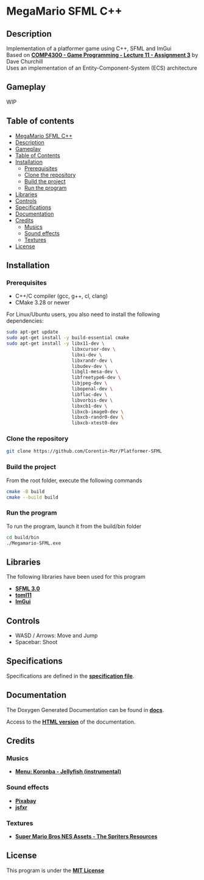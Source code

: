 # MegaMario SFML C++

## Description

Implementation of a platformer game using C++, SFML and ImGui  
Based on [**COMP4300 - Game Programming - Lecture 11 - Assignment 3**](https://www.youtube.com/watch?v=k2ckoLsD7ZU) by Dave Churchill  
Uses an implementation of an Entity-Component-System (ECS) architecture  

## Gameplay

WIP

## Table of contents

- [MegaMario SFML C++](#megamario-sfml-c)
- [Description](#description)
- [Gameplay](#gameplay)
- [Table of Contents](#table-of-contents)
- [Installation](#installation)
  - [Prerequisites](#prerequisites)
  - [Clone the repository](#clone-the-repository)
  - [Build the project](#build-the-project)
  - [Run the program](#run-the-program)
- [Libraries](#libraries)
- [Controls](#controls)
- [Specifications](#specifications)
- [Documentation](#documentation)
- [Credits](#credits)
  - [Musics](#musics)
  - [Sound effects](#sound-effects)
  - [Textures](#textures)
- [License](#license)

## Installation

### Prerequisites

- C++/C compiler (gcc, g++, cl, clang)
- CMake 3.28 or newer

For Linux/Ubuntu users, you also need to install the following dependencies:  

```bash
sudo apt-get update
sudo apt-get install -y build-essential cmake
sudo apt-get install -y libx11-dev \
                        libxcursor-dev \
                        libxi-dev \
                        libxrandr-dev \
                        libudev-dev \
                        libgl1-mesa-dev \
                        libfreetype6-dev \
                        libjpeg-dev \
                        libopenal-dev \
                        libflac-dev \
                        libvorbis-dev \
                        libxcb1-dev \
                        libxcb-image0-dev \
                        libxcb-randr0-dev \
                        libxcb-xtest0-dev
```

### Clone the repository

```bash
git clone https://github.com/Corentin-Mzr/Platformer-SFML
```

### Build the project

From the root folder, execute the following commands

```bash
cmake -B build
cmake --build build
```

### Run the program

To run the program, launch it from the build/bin folder

```bash
cd build/bin
./Megamario-SFML.exe
```

## Libraries

The following libraries have been used for this program

- [**SFML 3.0**](https://github.com/SFML/SFML)
- [**toml11**](https://github.com/ToruNiina/toml11)
- [**ImGui**](https://github.com/ocornut/imgui)

## Controls

- WASD / Arrows: Move and Jump
- Spacebar: Shoot

## Specifications

Specifications are defined in the [**specification file**](SPECIFICATIONS.md).

## Documentation

The Doxygen Generated Documentation can be found in [**docs**](docs).

Access to the [**HTML version**](docs/html/index.html) of the documentation.

## Credits

### Musics

- [**Menu: Koronba - Jellyfish (instrumental)**](https://www.youtube.com/watch?v=rL88w2uHlqs)

### Sound effects

- [**Pixabay**](https://pixabay.com/sound-effects)
- [**jsfxr**](https://sfxr.me/)

### Textures

- [**Super Mario Bros NES Assets - The Spriters Resources**](https://www.spriters-resource.com/fullview/52571/)

## License

This program is under the [**MIT License**](LICENSE.md)
